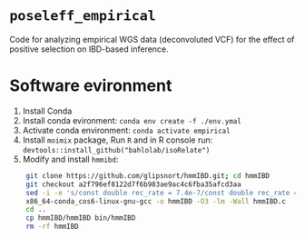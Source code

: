# `poseleff_empirical`

Code for analyzing empirical WGS data (deconvoluted VCF) for the effect of
positive selection on IBD-based inference.

# Software evironment

1. Install Conda 
2. Install conda evironment: `conda env create -f ./env.ymal`
3. Activate conda environment: `conda activate empirical`
3. Install `moimix` package, Run `R` and in R console run:
`devtools::install_github("bahlolab/isoRelate")`
4. Modify and install `hmmibd`:
```sh
    git clone https://github.com/glipsnort/hmmIBD.git; cd hmmIBD
    git checkout a2f796ef8122d7f6b983ae9ac4c6fba35afcd3aa
    sed -i -e 's/const double rec_rate = 7.4e-7/const double rec_rate = 6.67e-7/' hmmIBD.c
    x86_64-conda_cos6-linux-gnu-gcc -o hmmIBD -O3 -lm -Wall hmmIBD.c
    cd ..
    cp hmmIBD/hmmIBD bin/hmmIBD
    rm -rf hmmIBD
```